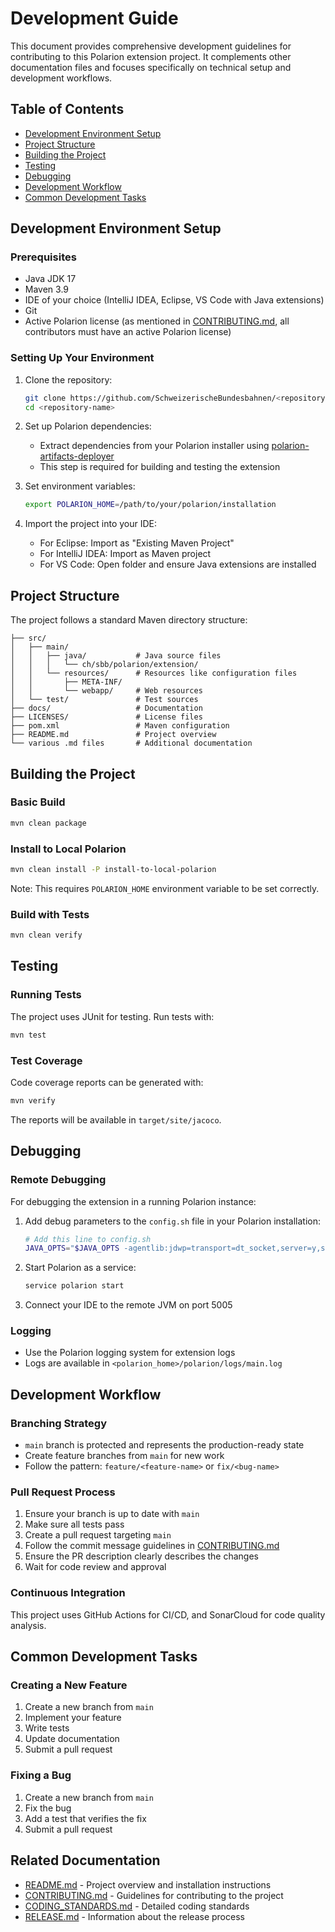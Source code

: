 # Development Guide

This document provides comprehensive development guidelines for contributing to this Polarion extension project. It complements other documentation files and focuses specifically on technical setup and development workflows.

## Table of Contents

- [Development Environment Setup](#development-environment-setup)
- [Project Structure](#project-structure)
- [Building the Project](#building-the-project)
- [Testing](#testing)
- [Debugging](#debugging)
- [Development Workflow](#development-workflow)
- [Common Development Tasks](#common-development-tasks)

## Development Environment Setup

### Prerequisites

- Java JDK 17
- Maven 3.9
- IDE of your choice (IntelliJ IDEA, Eclipse, VS Code with Java extensions)
- Git
- Active Polarion license (as mentioned in [CONTRIBUTING.md](./CONTRIBUTING.md), all contributors must have an active Polarion license)

### Setting Up Your Environment

1. Clone the repository:

   ```bash
   git clone https://github.com/SchweizerischeBundesbahnen/<repository-name>.git
   cd <repository-name>
   ```

2. Set up Polarion dependencies:
   - Extract dependencies from your Polarion installer using [polarion-artifacts-deployer](https://github.com/SchweizerischeBundesbahnen/polarion-artifacts-deployer)
   - This step is required for building and testing the extension

3. Set environment variables:

   ```bash
   export POLARION_HOME=/path/to/your/polarion/installation
   ```

4. Import the project into your IDE:
   - For Eclipse: Import as "Existing Maven Project"
   - For IntelliJ IDEA: Import as Maven project
   - For VS Code: Open folder and ensure Java extensions are installed

## Project Structure

The project follows a standard Maven directory structure:

```
├── src/
│   ├── main/
│   │   ├── java/           # Java source files
│   │   │   └── ch/sbb/polarion/extension/
│   │   └── resources/      # Resources like configuration files
│   │       ├── META-INF/
│   │       └── webapp/     # Web resources
│   └── test/               # Test sources
├── docs/                   # Documentation
├── LICENSES/               # License files
├── pom.xml                 # Maven configuration
├── README.md               # Project overview
└── various .md files       # Additional documentation
```

## Building the Project

### Basic Build

```bash
mvn clean package
```

### Install to Local Polarion

```bash
mvn clean install -P install-to-local-polarion
```

Note: This requires `POLARION_HOME` environment variable to be set correctly.

### Build with Tests

```bash
mvn clean verify
```

## Testing

### Running Tests

The project uses JUnit for testing. Run tests with:

```bash
mvn test
```

### Test Coverage

Code coverage reports can be generated with:

```bash
mvn verify
```

The reports will be available in `target/site/jacoco`.

## Debugging

### Remote Debugging

For debugging the extension in a running Polarion instance:

1. Add debug parameters to the `config.sh` file in your Polarion installation:

   ```bash
   # Add this line to config.sh
   JAVA_OPTS="$JAVA_OPTS -agentlib:jdwp=transport=dt_socket,server=y,suspend=n,address=*:5005"
   ```

2. Start Polarion as a service:

   ```bash
   service polarion start
   ```

3. Connect your IDE to the remote JVM on port 5005

### Logging

- Use the Polarion logging system for extension logs
- Logs are available in `<polarion_home>/polarion/logs/main.log`

## Development Workflow

### Branching Strategy

- `main` branch is protected and represents the production-ready state
- Create feature branches from `main` for new work
- Follow the pattern: `feature/<feature-name>` or `fix/<bug-name>`

### Pull Request Process

1. Ensure your branch is up to date with `main`
2. Make sure all tests pass
3. Create a pull request targeting `main`
4. Follow the commit message guidelines in [CONTRIBUTING.md](./CONTRIBUTING.md)
5. Ensure the PR description clearly describes the changes
6. Wait for code review and approval

### Continuous Integration

This project uses GitHub Actions for CI/CD, and SonarCloud for code quality analysis.

## Common Development Tasks

### Creating a New Feature

1. Create a new branch from `main`
2. Implement your feature
3. Write tests
4. Update documentation
5. Submit a pull request

### Fixing a Bug

1. Create a new branch from `main`
2. Fix the bug
3. Add a test that verifies the fix
4. Submit a pull request

## Related Documentation

- [README.md](./README.md) - Project overview and installation instructions
- [CONTRIBUTING.md](./CONTRIBUTING.md) - Guidelines for contributing to the project
- [CODING_STANDARDS.md](./CODING_STANDARDS.md) - Detailed coding standards
- [RELEASE.md](./RELEASE.md) - Information about the release process
